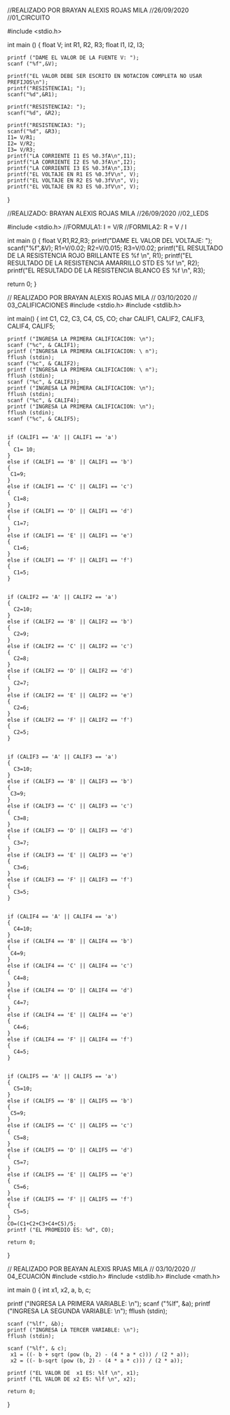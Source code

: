 //REALIZADO POR BRAYAN ALEXIS ROJAS MILA
//26/09/2020
//01_CIRCUITO

#include <stdio.h>

int main ()
{
    float V;
    int R1, R2, R3;
    float I1, I2, I3;

    printf ("DAME EL VALOR DE LA FUENTE V: ");
    scanf ("%f",&V);

    printf("EL VALOR DEBE SER ESCRITO EN NOTACION COMPLETA NO USAR PREFIJOS\n");
    printf("RESISTENCIA1; ");
    scanf("%d",&R1);

    printf("RESISTENCIA2: ");
    scanf("%d", &R2);

    printf("RESISTENCIA3: ");
    scanf("%d", &R3);
    I1= V/R1;
    I2= V/R2;
    I3= V/R3;
    printf("LA CORRIENTE I1 ES %0.3fA\n",I1);
    printf("LA CORRIENTE I2 ES %0.3fA\n",I2);
    printf("LA CORRIENTE I3 ES %0.3fA\n",I3);
    printf("EL VOLTAJE EN R1 ES %0.3fV\n", V);
    printf("EL VOLTAJE EN R2 ES %0.3fV\n", V);
    printf("EL VOLTAJE EN R3 ES %0.3fV\n", V);
}




//REALIZADO: BRAYAN ALEXIS ROJAS MILA 
//26/09/2020 
//02_LEDS 

#include <stdio.h>
//FORMULA1: I = V/R //FORMILA2: R = V / I

int main ()
{ 
float V,R1,R2,R3;
printf("DAME EL VALOR DEL VOLTAJE: ");
scanf("%f",&V);
R1=V/0.02;
R2=V/0.015;
R3=V/0.02;
printf("EL RESULTADO DE LA RESISTENCIA ROJO BRILLANTE ES %f \n", R1);
printf("EL RESULTADO DE LA RESISTENCIA AMARRILLO STD ES %f \n", R2);
printf("EL RESULTADO DE LA RESISTENCIA BLANCO ES %f \n", R3);

return 0;
}




// REALIZADO POR BRAYAN ALEXIS ROJAS MILA
// 03/10/2020
// 03_CALIFICACIONES
#include <stdio.h>
#include <stdlib.h>

int main()
{
    int C1, C2, C3, C4, C5, CO;
    char CALIF1, CALIF2, CALIF3, CALIF4, CALIF5;

    printf ("INGRESA LA PRIMERA CALIFICACION: \n");
    scanf ("%c", & CALIF1);
    printf ("INGRESA LA PRIMERA CALIFICACION: \ n");
    fflush (stdin);
    scanf ("%c", & CALIF2);
    printf ("INGRESA LA PRIMERA CALIFICACION: \ n");
    fflush (stdin);
    scanf ("%c", & CALIF3);
    printf ("INGRESA LA PRIMERA CALIFICACION: \n");
    fflush (stdin);
    scanf ("%c", & CALIF4);
    printf ("INGRESA LA PRIMERA CALIFICACION: \n");
    fflush (stdin);
    scanf ("%c", & CALIF5);


    if (CALIF1 == 'A' || CALIF1 == 'a')
    {
      C1= 10;
    }
    else if (CALIF1 == 'B' || CALIF1 == 'b')
    {
     C1=9;
    }
    else if (CALIF1 == 'C' || CALIF1 == 'c')
    {
      C1=8;
    }
    else if (CALIF1 == 'D' || CALIF1 == 'd')
    {
      C1=7;
    }
    else if (CALIF1 == 'E' || CALIF1 == 'e')
    {
      C1=6;
    }
    else if (CALIF1 == 'F' || CALIF1 == 'f')
    {
      C1=5;
    }


    if (CALIF2 == 'A' || CALIF2 == 'a')
    {
      C2=10;
    }
    else if (CALIF2 == 'B' || CALIF2 == 'b')
    {
      C2=9;
    }
    else if (CALIF2 == 'C' || CALIF2 == 'c')
    {
      C2=8;
    }
    else if (CALIF2 == 'D' || CALIF2 == 'd')
    {
      C2=7;
    }
    else if (CALIF2 == 'E' || CALIF2 == 'e')
    {
      C2=6;
    }
    else if (CALIF2 == 'F' || CALIF2 == 'f')
    {
      C2=5;
    }


    if (CALIF3 == 'A' || CALIF3 == 'a')
    {
      C3=10;
    }
    else if (CALIF3 == 'B' || CALIF3 == 'b')
    {
     C3=9;
    }
    else if (CALIF3 == 'C' || CALIF3 == 'c')
    {
      C3=8;
    }
    else if (CALIF3 == 'D' || CALIF3 == 'd')
    {
      C3=7;
    }
    else if (CALIF3 == 'E' || CALIF3 == 'e')
    {
      C3=6;
    }
    else if (CALIF3 == 'F' || CALIF3 == 'f')
    {
      C3=5;
    }


    if (CALIF4 == 'A' || CALIF4 == 'a')
    {
      C4=10;
    }
    else if (CALIF4 == 'B' || CALIF4 == 'b')
    {
     C4=9;
    }
    else if (CALIF4 == 'C' || CALIF4 == 'c')
    {
      C4=8;
    }
    else if (CALIF4 == 'D' || CALIF4 == 'd')
    {
      C4=7;
    }
    else if (CALIF4 == 'E' || CALIF4 == 'e')
    {
      C4=6;
    }
    else if (CALIF4 == 'F' || CALIF4 == 'f')
    {
      C4=5;
    }


    if (CALIF5 == 'A' || CALIF5 == 'a')
    {
      C5=10;
    }
    else if (CALIF5 == 'B' || CALIF5 == 'b')
    {
     C5=9;
    }
    else if (CALIF5 == 'C' || CALIF5 == 'c')
    {
      C5=8;
    }
    else if (CALIF5 == 'D' || CALIF5 == 'd')
    {
      C5=7;
    }
    else if (CALIF5 == 'E' || CALIF5 == 'e')
    {
      C5=6;
    }
    else if (CALIF5 == 'F' || CALIF5 == 'f')
    {
      C5=5;
    }
    CO=(C1+C2+C3+C4+C5)/5;
    printf ("EL PROMEDIO ES: %d", CO);

    return 0;
 }




// REALIZADO POR BEAYAN ALEXIS RPJAS MILA
// 03/10/2020
// 04_ECUACIÓN
#include <stdio.h>
#include <stdlib.h>
#include <math.h>

int main ()
{
    int x1, x2, a, b, c;
    
   printf ("INGRESA LA PRIMERA VARIABLE: \n");
    scanf ("%lf", &a);
    printf ("INGRESA LA SEGUNDA VARIABLE: \n");
    fflush (stdin);

    scanf ("%lf", &b);
    printf ("INGRESA LA TERCER VARIABLE: \n");
    fflush (stdin);
    
    scanf ("%lf", & c);
     x1 = ((- b + sqrt (pow (b, 2) - (4 * a * c))) / (2 * a));
     x2 = ((- b-sqrt (pow (b, 2) - (4 * a * c))) / (2 * a));

    printf ("EL VALOR DE  x1 ES: %lf \n", x1);
    printf ("EL VALOR DE x2 ES: %lf \n", x2);
    
    return 0;
}
